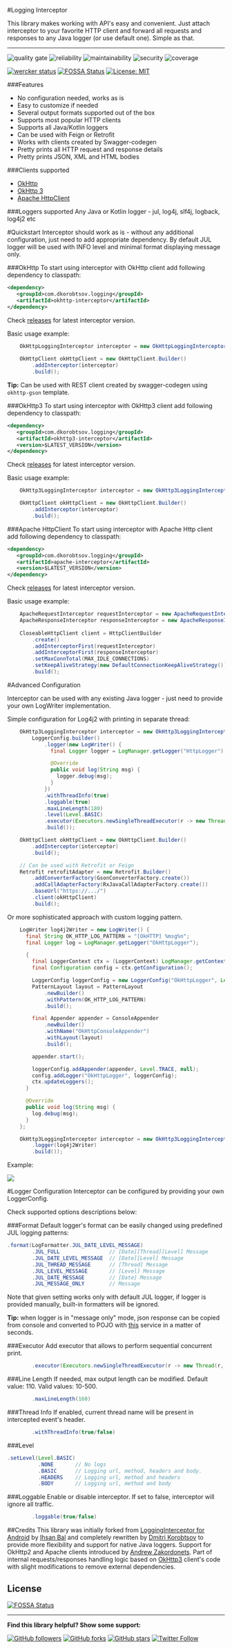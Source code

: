 #Logging Interceptor

This library makes working with API's easy and convenient. 
Just attach interceptor to your favorite HTTP client and forward all requests and responses to any Java logger (or use default one).
Simple as that.

--------
![quality gate](https://sonarcloud.io/api/project_badges/measure?project=LoggingInterceptor&metric=alert_status)
![reliability](https://sonarcloud.io/api/project_badges/measure?project=LoggingInterceptor&metric=reliability_rating)
![maintainability](https://sonarcloud.io/api/project_badges/measure?project=LoggingInterceptor&metric=sqale_rating)
![security](https://sonarcloud.io/api/project_badges/measure?project=LoggingInterceptor&metric=security_rating)
![coverage](https://sonarcloud.io/api/project_badges/measure?project=LoggingInterceptor&metric=coverage)


[![wercker status](https://app.wercker.com/status/a5684f9e7c75dbf62072dcdd2a96cd90/s/ "wercker status")](https://app.wercker.com/project/byKey/a5684f9e7c75dbf62072dcdd2a96cd90)
[![FOSSA Status](https://app.fossa.io/api/projects/git%2Bgithub.com%2Fdkorobtsov%2FLoggingInterceptor.svg?type=shield)](https://app.fossa.io/projects/git%2Bgithub.com%2Fdkorobtsov%2FLoggingInterceptor?ref=badge_shield)
[![License: MIT](https://img.shields.io/badge/License-MIT-green.svg)](https://opensource.org/licenses/MIT)

###Features
- No configuration needed, works as is
- Easy to customize if needed
- Several output formats supported out of the box
- Supports most popular HTTP clients
- Supports all Java/Kotlin loggers
- Can be used with Feign or Retrofit
- Works with clients created by Swagger-codegen
- Pretty prints all HTTP request and response details
- Pretty prints JSON, XML and HTML bodies

###Clients supported
- [OkHttp](#okhttp)
- [OkHttp 3](#okhttp3)
- [Apache HttpClient](#apache-httpCLient)

###Loggers supported
Any Java or Kotlin logger - jul, log4j, slf4j, logback, log4j2 etc

#Quickstart
Interceptor should work as is - without any additional configuration, just need to add appropriate dependency.
By default JUL logger will be used with INFO level and minimal format displaying message only.

###OkHttp
To start using interceptor with OkHttp client add following dependency to classpath:
```xml
<dependency>
   <groupId>com.dkorobtsov.logging</groupId>
   <artifactId>okhttp-interceptor</artifactId>
</dependency>
```
Check [releases](https://github.com/dkorobtsov/LoggingInterceptor/releases) for latest interceptor version.

Basic usage example:
```java
    OkHttpLoggingInterceptor interceptor = new OkHttpLoggingInterceptor(LoggerConfig.builder().build());
    
    OkHttpClient okHttpClient = new OkHttpClient.Builder()
        .addInterceptor(interceptor)
        .build();
```

**Tip:** Can be used with REST client created by swagger-codegen using `okhttp-gson` template.

###OkHttp3
To start using interceptor with OkHttp3 client add following dependency to classpath:
```xml
<dependency>
   <groupId>com.dkorobtsov.logging</groupId>
   <artifactId>okhttp3-interceptor</artifactId>
   <version>$LATEST_VERSION</version>
</dependency>
```
Check [releases](https://github.com/dkorobtsov/LoggingInterceptor/releases) for latest interceptor version.

Basic usage example:
```java
    OkHttp3LoggingInterceptor interceptor = new OkHttp3LoggingInterceptor(LoggerConfig.builder().build());

    OkHttpClient okHttpClient = new OkHttpClient.Builder()
        .addInterceptor(interceptor)
        .build();
```

###Apache HttpClient
To start using interceptor with Apache Http client add following dependency to classpath:
```xml
<dependency>
   <groupId>com.dkorobtsov.logging</groupId>
   <artifactId>apache-interceptor</artifactId>
   <version>$LATEST_VERSION</version>
</dependency>
```
Check [releases](https://github.com/dkorobtsov/LoggingInterceptor/releases) for latest interceptor version.

Basic usage example:
```java
    ApacheRequestInterceptor requestInterceptor = new ApacheRequestInterceptor(LoggerConfig.builder().build());
    ApacheResponseInterceptor responseInterceptor = new ApacheResponseInterceptor(LoggerConfig.builder().build());
    
    CloseableHttpClient client = HttpClientBuilder
        .create()
        .addInterceptorFirst(requestInterceptor)
        .addInterceptorFirst(responseInterceptor)
        .setMaxConnTotal(MAX_IDLE_CONNECTIONS)
        .setKeepAliveStrategy(new DefaultConnectionKeepAliveStrategy())
        .build();   
```

#Advanced Configuration

Interceptor can be used with any existing Java logger -
just need to provide your own LogWriter implementation.

Simple configuration for Log4j2 with printing in separate thread:
```java
    OkHttp3LoggingInterceptor interceptor = new OkHttp3LoggingInterceptor(
        LoggerConfig.builder()
            .logger(new LogWriter() {
              final Logger logger = LogManager.getLogger("HttpLogger");

              @Override
              public void log(String msg) {
                logger.debug(msg);
              }
            })
            .withThreadInfo(true)
            .loggable(true)
            .maxLineLength(180)
            .level(Level.BASIC)
            .executor(Executors.newSingleThreadExecutor(r -> new Thread(r, "HttpPrinter")))
            .build());

    OkHttpClient okHttpClient = new OkHttpClient.Builder()
        .addInterceptor(interceptor)
        .build();

    // Can be used with Retrofit or Feign
    Retrofit retrofitAdapter = new Retrofit.Builder()
        .addConverterFactory(GsonConverterFactory.create())
        .addCallAdapterFactory(RxJavaCallAdapterFactory.create())
        .baseUrl("https://.../")
        .client(okHttpClient)
        .build();
```

Or more sophisticated approach with custom logging pattern.
```java
    LogWriter log4j2Writer = new LogWriter() {
      final String OK_HTTP_LOG_PATTERN = "[OkHTTP] %msg%n";
      final Logger log = LogManager.getLogger("OkHttpLogger");

      {
        final LoggerContext ctx = (LoggerContext) LogManager.getContext(false);
        final Configuration config = ctx.getConfiguration();

        LoggerConfig loggerConfig = new LoggerConfig("OkHttpLogger", Level.TRACE, false);
        PatternLayout layout = PatternLayout
            .newBuilder()
            .withPattern(OK_HTTP_LOG_PATTERN)
            .build();

        final Appender appender = ConsoleAppender
            .newBuilder()
            .withName("OkHttpConsoleAppender")
            .withLayout(layout)
            .build();

        appender.start();

        loggerConfig.addAppender(appender, Level.TRACE, null);
        config.addLogger("OkHttpLogger", loggerConfig);
        ctx.updateLoggers();
      }

      @Override
      public void log(String msg) {
        log.debug(msg);
      }
    };

    OkHttp3LoggingInterceptor interceptor = new OkHttp3LoggingInterceptor(LoggerConfig.builder()
        .logger(log4j2Writer)
        .build());
```
Example:
<p align="left">
    <img src="https://raw.githubusercontent.com/dkorobtsov/LoggingInterceptor/master/images/screenshot2.png"/>
</p>

#Logger Configuration
Interceptor can be configured by providing your own LoggerConfig. 

Check supported options descriptions below:

###Format
Default logger's format can be easily changed using predefined JUL logging patterns:
```java
.format(LogFormatter.JUL_DATE_LEVEL_MESSAGE)
        .JUL_FULL                // [Date][Thread][Level] Message
        .JUL_DATE_LEVEL_MESSAGE  // [Date][Level] Message
        .JUL_THREAD_MESSAGE      // [Thread] Message
        .JUL_LEVEL_MESSAGE       // [Level] Message
        .JUL_DATE_MESSAGE        // [Date] Message
        .JUL_MESSAGE_ONLY        // Message
```
Note that given setting works only with default JUL logger, if logger is provided manually, built-in formatters will be ignored.

**Tip:** when logger is in "message only" mode, json response can be copied
from console and converted to POJO with [this](http://www.jsonschema2pojo.org/) service in a matter of seconds.

###Executor
Add executor that allows to perform sequential concurrent print.
```java
        .executor(Executors.newSingleThreadExecutor(r -> new Thread(r, "HttpPrinter")))
```

###Line Length
If needed, max output length can be modified. Default value: 110. Valid values: 10-500.
```java
        .maxLineLength(160) 
```

###Thread Info
If enabled, current thread name will be present in intercepted event's header.
```java
        .withThreadInfo(true/false) 
```

###Level

```java
.setLevel(Level.BASIC)
	      .NONE       // No logs
	      .BASIC      // Logging url, method, headers and body.
	      .HEADERS    // Logging url, method and headers
	      .BODY       // Logging url, method and body
```

###Loggable
Enable or disable interceptor. If set to false, interceptor will ignore all traffic.
```java
        .loggable(true/false) 
```

##Credits
This library was initially forked from 
[LoggingInterceptor for Android](https://github.com/ihsanbal/LoggingInterceptor) by [Ihsan Bal](https://github.com/ihsanbal) 
and completely rewritten by [Dmitri Korobtsov](https://github.com/dkorobtsov) to 
provide more flexibility and support for native Java loggers. Support for OkHttp2 and Apache clients introduced by [Andrew Zakordonets](https://github.com/azakordonets).
Part of internal requests/responses handling logic based on [OkHttp3](https://github.com/square/okhttp) client's code with slight modifications to remove external dependencies.

## License
[![FOSSA Status](https://app.fossa.io/api/projects/git%2Bgithub.com%2Fdkorobtsov%2FLoggingInterceptor.svg?type=large)](https://app.fossa.io/projects/git%2Bgithub.com%2Fdkorobtsov%2FLoggingInterceptor?ref=badge_large)

-----

**Find this library helpful? Show some support:**

[![GitHub followers](https://img.shields.io/github/followers/dkorobtsov.svg?style=social&label=Follow)](https://github.com/dkorobtsov)
[![GitHub forks](https://img.shields.io/github/forks/dkorobtsov/LoggingInterceptor.svg?style=social&label=Fork)](https://github.com/dkorobtsov/LoggingInterceptor/fork)
[![GitHub stars](https://img.shields.io/github/stars/dkorobtsov/LoggingInterceptor.svg?style=social&label=Star)](https://github.com/dkorobtsov/LoggingInterceptor)
[![Twitter Follow](https://img.shields.io/twitter/follow/dkorobtsov.svg?style=social&label=Follow)](https://twitter.com/dkorobtsov)

